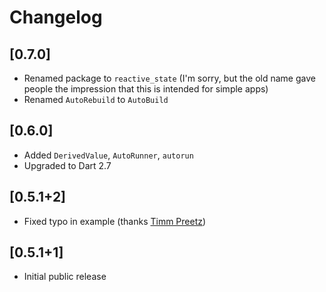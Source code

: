 # Changelog

## [0.7.0]

* Renamed package to `reactive_state` (I'm sorry, but the old name gave people the impression that this is intended for simple apps)
* Renamed `AutoRebuild` to `AutoBuild`

## [0.6.0]

* Added `DerivedValue`, `AutoRunner`, `autorun`
* Upgraded to Dart 2.7

## [0.5.1+2]

* Fixed typo in example (thanks [Timm Preetz](https://github.com/tp))

## [0.5.1+1]

* Initial public release
